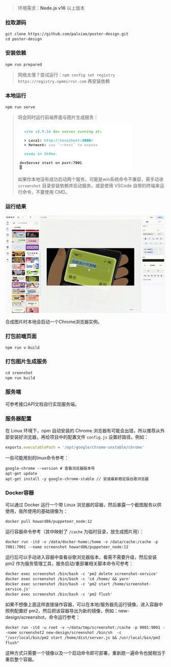 > 环境需求：**Node.js v16** 以上版本

### 拉取源码

```
git clone https://github.com/palxiao/poster-design.git
cd poster-design
```

### 安装依赖

```
npm run prepared
```

> 网络太慢？尝试运行：`npm config set registry https://registry.npmmirror.com` 再安装依赖


### 本地运行

```
npm run serve
```

> 将会同时运行前端界面与图片生成服务：
> 
> ![](../images/2023-7-16-1689498291322.png)
> 
> 如果你本地没有成功启动两个服务，可能是win系统命令不兼容，需手动进 `screenshot` 目录安装依赖并启动服务，或是使用 VSCode 自带的终端来运行命令，不要使用 CMD。

### 运行结果

![](../images/2023-7-16-1689500112694.gif)

合成图片时本地会启动一个Chrome浏览器实例。

### 打包前端页面

```
npm run v-build
```

### 打包图片生成服务

```
cd sreenshot
npm run build
```

### 服务端

可参考接口API文档自行实现服务端。

### 服务器配置

在 Linux 环境下，npm 自动安装的 Chrome 浏览器有可能会出错，所以推荐从外部安装好浏览器，再给项目中的配置文件 `config.js` 设置好路径，例如：

```js
exports.executablePath = '/opt/google/chrome-unstable/chrome'
```

一些可能用到的linux命令参考：

```shell
google-chrome --version # 查看浏览器版本号
apt-get update
apt-get install -y google-chrome-stable // 安装最新稳定版谷歌浏览器
```

### Docker容器

可以通过 Docker 运行一个带 Linux 浏览器的容器，然后暴露一个截图服务以供使用，我所使用的基础镜像为：

```
docker pull howard86/puppeteer_node:12
```

运行容器命令参考（其中映射了 `/cache` 为临时目录，放生成图片用）：

```
docker run -itd -v /data/docker-home:/home -v /data/cache:/cache -p 7001:7001 --name screenshot howard86/puppeteer_node:12
```

运行后可以手动进入容器中查看谷歌浏览器版本，看需不需要升级，然后安装 pm2 作为服务管理工具，服务启动/重部署相关脚本命令可参考：

```shell
docker exec screenshot /bin/bash -c 'pm2 delete screenshot-service'
docker exec screenshot /bin/bash -c 'cd /home/ && yarn'
docker exec screenshot /bin/bash -c 'pm2 start /home/screenshot-service.js'
docker exec screenshot /bin/bash -c 'pm2 flush'
```

如果不想像上面这样直接操作容器，可以在本地/服务器先运行镜像，进入容器中照例配置好 pm2，然后把该容器导出为新的镜像，例如：new-design/screenshot，命令运行参考：

```
docker run -itd -u root -v ~/data/tmp/screenshot:/cache -p 9001:9001 --name screenshot2 new-design/screenshot /bin/sh  -c "/usr/local/bin/pm2 start /home/dist/server.js && /usr/local/bin/pm2 flush"
```

这种方式只需要一个镜像以及一个启动命令即可部署，重新跑一遍命令也就相当于重启整个容器。